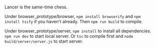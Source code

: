 Lancer is the same-time chess.

Under browser_prototype/browser, `npm install browserify` and `npm install tsify` if you haven't already. Then `npm run build` to compile.

Under browser_prototype/server, `npm install` to install all dependencies. `npm run dev` to start local server. Or `tsc` to compile first and `node build/server/server.js` to start server.

